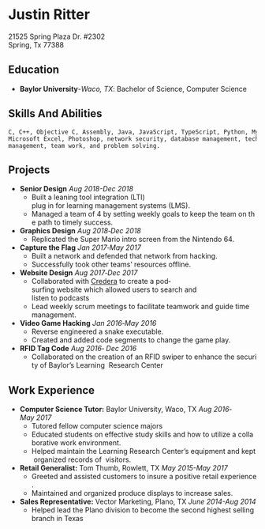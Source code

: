 # **Justin Ritter**

21525 Spring Plaza Dr. #2302  
Spring, Tx 77388

## **Education**

- **Baylor University**-*Waco, TX*: Bachelor of Science, Computer Science

## **Skills And Abilities**

    C, C++, Objective C, Assembly, Java, JavaScript, TypeScript, Python, MySQL, Bash, Docker, OpenGL,  Microsoft Excel, Photoshop, network security, database management, technical writing, and time  management, team work, and problem solving.

## **Projects**

- **Senior Design** *Aug 2018-Dec 2018*
  - Built a leaning tool integration (LTI) plug in for learning management systems (LMS).  
  - Managed a team of 4 by setting weekly goals to keep the team on the path to timely success. 
- **Graphics Design** *Aug 2018‐Dec 2018*
  - Replicated the Super Mario intro screen from the Nintendo 64.  
- **Capture the Flag** *Jan 2017‐May 2017*
  - Built a network and defended that network from hacking.
  - Successfully took other teams’ resources offline.
- **Website Design** *Aug 2017‐Dec 2017*
  - Collaborated with [Credera](https://www.credera.com/) to create a pod‐surfing website which allowed users to search and  listen to podcasts
  - Lead weekly scrum meetings to facilitate teamwork and guide time management.
- **Video Game Hacking** *Jan 2016‐May 2016*
  - Reverse engineered a snake executable.
  - Created and added code segments to change the game play.
- **RFID Tag Code** *Aug 2016‐ Dec 2016*
  - Collaborated on the creation of an RFID swiper to enhance the security of Baylor’s Learning  Research Center

## **Work Experience**

- **Computer Science Tutor:** Baylor University, Waco, TX *Aug 2016‐May 2017*
  - Tutored fellow computer science majors
  - Educated students on effective study skills and how to utilize a collaborative work environment.
  - Helped maintain the Learning Research Center’s equipment and kept organized records of  visitors.
- **Retail Generalist:** Tom Thumb, Rowlett, TX *May 2015-May 2017*
  - Greeted and assisted customers to insure a positive retail experience.
  - Maintained and organized produce displays to increase sales.
- **Sales Representative:** Vector Marketing, Plano, TX *June 2014-Aug 2014*
  - Helped lead the Plano division to become the second highest selling branch in Texas